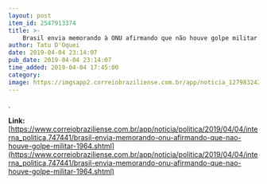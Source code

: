 ```yaml
---
layout: post
item_id: 2547913374
title: >-
    Brasil envia memorando à ONU afirmando que não houve golpe militar em 1964
author: Tatu D'Oquei
date: 2019-04-04 23:14:07
pub_date: 2019-04-04 23:14:07
time_added: 2019-04-04 17:45:00
category: 
image: https://imgsapp2.correiobraziliense.com.br/app/noticia_127983242361/2019/04/04/747441/20190404144614709854o.jpg
---
```


.

**Link:** [https://www.correiobraziliense.com.br/app/noticia/politica/2019/04/04/interna_politica,747441/brasil-envia-memorando-onu-afirmando-que-nao-houve-golpe-militar-1964.shtml](https://www.correiobraziliense.com.br/app/noticia/politica/2019/04/04/interna_politica,747441/brasil-envia-memorando-onu-afirmando-que-nao-houve-golpe-militar-1964.shtml)

